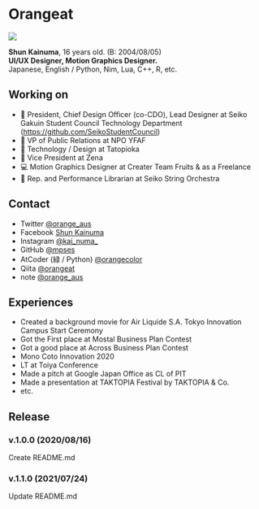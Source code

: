 # Orangeat

![](https://img.shields.io/badge/age-16-ff7964.svg?style=for-the-badge)

**Shun Kainuma**, 16 years old. (B: 2004/08/05)  
**UI/UX Designer, Motion Graphics Designer.**  
Japanese, English / Python, Nim, Lua, C++, R, etc.  

## Working on
- 💐 President, Chief Design Officer (co-CDO), Lead Designer at Seiko Gakuin Student Council Technology Department (https://github.com/SeikoStudentCouncil)
- 📄 VP of Public Relations at NPO YFAF
- 🍾 Technology / Design at Tatopioka
- 🍊 Vice President at Zena
- 💻 Motion Graphics Designer at Creater Team Fruits & as a Freelance
- 🎻 Rep. and Performance Librarian at Seiko String Orchestra

## Contact
- Twitter [@orange_aus](https://twitter.com/orange_aus/)
- Facebook [Shun Kainuma](https://www.facebook.com/kainumampse/)
- Instagram [@kai_numa_](https://www.instagram.com/kai_numa_/)
- GitHub [@mpses](https://github.com/mpses/)
- AtCoder (緑 / Python) [@orangecolor](https://atcoder.jp/users/orangecolor)
- Qiita [@orangeat](https://qiita.com/Orangeat)
- note [@orange_aus](https://note.com/orange_aus)

## Experiences
- Created a background movie for Air Liquide S.A. Tokyo Innovation Campus Start Ceremony
- Got the First place at Mostal Business Plan Contest
- Got a good place at Across Business Plan Contest
- Mono Coto Innovation 2020
- LT at Toiya Conference
- Made a pitch at Google Japan Office as CL of PIT
- Made a presentation at TAKTOPIA Festival by TAKTOPIA & Co.
- etc.

## Release
### v.1.0.0 (2020/08/16)
Create README.md
### v.1.1.0 (2021/07/24)
Update README.md
